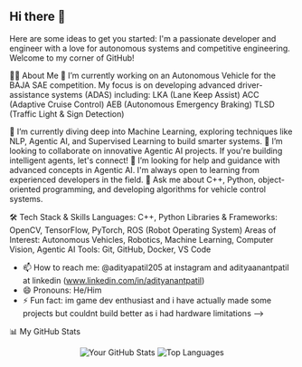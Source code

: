 ## Hi there 👋

Here are some ideas to get you started:
I'm a passionate developer and engineer with a love for autonomous systems and competitive engineering. Welcome to my corner of GitHub!

👨‍💻 About Me
🔭 I’m currently working on an Autonomous Vehicle for the BAJA SAE competition. My focus is on developing advanced driver-assistance systems (ADAS) including:
LKA (Lane Keep Assist)
ACC (Adaptive Cruise Control)
AEB (Autonomous Emergency Braking)
TLSD (Traffic Light & Sign Detection)

🌱 I’m currently diving deep into Machine Learning, exploring techniques like NLP, Agentic AI, and Supervised Learning to build smarter systems.
👯 I’m looking to collaborate on innovative Agentic AI projects. If you're building intelligent agents, let's connect!
🤔 I’m looking for help and guidance with advanced concepts in Agentic AI. I'm always open to learning from experienced developers in the field.
💬 Ask me about C++, Python, object-oriented programming, and developing algorithms for vehicle control systems.

🛠️ Tech Stack & Skills
Languages: C++, Python
Libraries & Frameworks: OpenCV, TensorFlow, PyTorch, ROS (Robot Operating System)
Areas of Interest: Autonomous Vehicles, Robotics, Machine Learning, Computer Vision, Agentic AI
Tools: Git, GitHub, Docker, VS Code
- 📫 How to reach me: @adityapatil205 at instagram and adityaanantpatil at linkedin (www.linkedin.com/in/adityanantpatil)
- 😄 Pronouns: He/Him
- ⚡ Fun fact: im game dev enthusiast and i have actually made some projects but couldnt build better as i had hardware limitations 
-->


📊 My GitHub Stats
<p align="center">
<img src="https://github-readme-stats.vercel.app/api?username=your-github-username&show_icons=true&theme=radical" alt="Your GitHub Stats" />
<img src="https://github-readme-stats.vercel.app/api/top-langs/?username=your-github-username&layout=compact&theme=radical" alt="Top Languages" />
</p>

